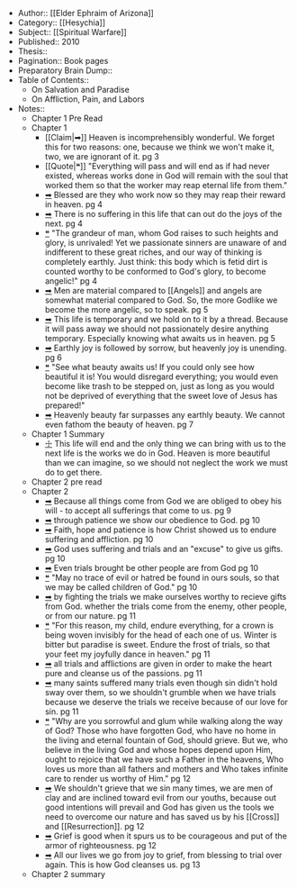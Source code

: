 - Author:: [[Elder Ephraim of Arizona]]
- Category:: [[Hesychia]] 
- Subject:: [[Spiritual Warfare]] 
- Published:: 2010
- Thesis::
- Pagination:: Book pages
- Preparatory Brain Dump:: 
- Table of Contents::
    - On Salvation and Paradise
    - On Affliction, Pain, and Labors
- Notes::
    - Chapter 1 Pre Read
    - Chapter 1
        - [[Claim|➡]] Heaven is incomprehensibly wonderful. We forget this for two reasons: one, because we think we won't make it, two, we are ignorant of it. pg 3
        - [[Quote|❝]] "Everything will pass and will end as if had never existed, whereas works done in God will remain with the soul that worked them so that the worker may reap eternal life from them."
        - [➡]([[Claim]]) Blessed are they who work now so they may reap their reward in heaven. pg 4
        - [➡]([[Claim]]) There is no suffering in this life that can out do the joys of the next. pg 4
        - [❝]([[Quote]]) "The grandeur of man, whom God raises to such heights and glory, is unrivaled! Yet we passionate sinners are unaware of and indifferent to these great riches, and our way of thinking is completely earthly. Just think: this body which is fetid dirt is counted worthy to be conformed to God's glory, to become angelic!" pg 4
        - [➡]([[Claim]]) Men are material compared to [[Angels]] and angels are somewhat material compared to God. So, the more Godlike we become the more angelic, so to speak. pg 5
        - [➡]([[Claim]]) This life is temporary and we hold on to it by a thread. Because it will pass away we should not passionately desire anything temporary. Especially knowing what awaits us in heaven. pg 5
        - [➡]([[Claim]]) Earthly joy is followed by sorrow, but heavenly joy is unending. pg 6
        - [❝]([[Quote]]) "See what beauty awaits us! If you could only see how beautiful it is! You would disregard everything; you would even become like trash to be stepped on, just as long as you would not be deprived of everything that the sweet love of Jesus has prepared!"
        - [➡]([[Claim]]) Heavenly beauty far surpasses any earthly beauty. We cannot even fathom the beauty of heaven. pg 7
    - Chapter 1 Summary
        - [☩]([[Crux]]) This life will end and the only thing we can bring with us to the next life is the works we do in God. Heaven is more beautiful than we can imagine, so we should not neglect the work we must do to get there.
    - Chapter 2 pre read
    - Chapter 2
        - [➡]([[Claim]]) Because all things come from God we are obliged to obey his will - to accept all sufferings that come to us. pg 9
        - [➡]([[Claim]]) through patience we show our obedience to God. pg 10
        - [➡]([[Claim]]) Faith, hope and patience is how Christ showed us to endure suffering and affliction. pg 10
        - [➡]([[Claim]]) God uses suffering and trials and an "excuse" to give us gifts. pg 10
        - [➡]([[Claim]]) Even trials brought be other people are from God pg 10
        - [❝]([[Quote]]) "May no trace of evil or hatred be found in ours souls, so that we may be called children of God." pg 10
        - [➡]([[Claim]]) by fighting the trials we make ourselves worthy to recieve gifts from God. whether the trials come from the enemy, other people, or from our nature. pg 11
        - [❝]([[Quote]]) "For this reason, my child, endure everything, for a crown is being woven invisibly for the head of each one of us. Winter is bitter but paradise is sweet. Endure the frost of trials, so that your feet my joyfully dance in heaven." pg 11
        - [➡]([[Claim]]) all trials and afflictions are given in order to make the heart pure and cleanse us of the passions. pg 11
        - [➡]([[Claim]]) many saints suffered many trials even though sin didn't hold sway over them, so we shouldn't grumble when we have trials because we deserve the trials we receive because of our love for sin. pg 11
        - [❝]([[Quote]]) "Why are you sorrowful and glum while walking along the way of God? Those who have forgotten God, who have no home in the living and eternal fountain of God, should grieve. But we, who believe in the living God and whose hopes depend upon Him, ought to rejoice that we have such a Father in the heavens, Who loves us more than all fathers and mothers and Who takes infinite care to render us worthy of Him." pg 12
        - [➡]([[Claim]]) We shouldn't grieve that we sin many times, we are men of clay and are inclined toward evil from our youths, because out good intentions will prevail and God has given us the tools we need to overcome our nature and has saved us by his [[Cross]] and [[Resurrection]]. pg 12
        - [➡]([[Claim]]) Grief is good when it spurs us to be courageous and put of the armor of righteousness. pg 12
        - [➡]([[Claim]]) All our lives we go from joy to grief, from blessing to trial over again. This is how God cleanses us. pg 13
    - Chapter 2 summary
